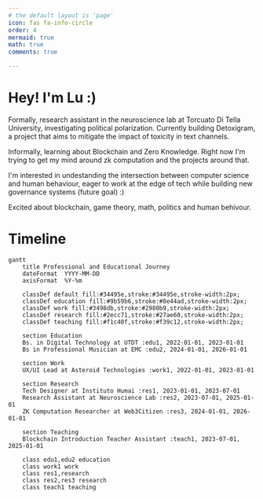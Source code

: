 ```yaml
---
# the default layout is 'page'
icon: fas fa-info-circle
order: 4
mermaid: true
math: true
comments: true

---
```


# Hey! I'm Lu :)

Formally, research assistant in the neuroscience lab at Torcuato Di Tella University, investigating political polarization. Currently building Detoxigram, a project that aims to mitigate the impact of toxicity in text channels.

Informally, learning about Blockchain and Zero Knowledge. Right now I'm trying to get my mind around zk computation and the projects around that.

I'm interested in undestanding the intersection between computer science and human behaviour, eager to work at the edge of tech while building new governance systems (future goal) :)

Excited about blockchain, game theory, math, politics and human behivour.

# Timeline

```mermaid
gantt
    title Professional and Educational Journey
    dateFormat  YYYY-MM-DD
    axisFormat  %Y-%m

    classDef default fill:#34495e,stroke:#34495e,stroke-width:2px;
    classDef education fill:#9b59b6,stroke:#8e44ad,stroke-width:2px;
    classDef work fill:#3498db,stroke:#2980b9,stroke-width:2px;
    classDef research fill:#2ecc71,stroke:#27ae60,stroke-width:2px;
    classDef teaching fill:#f1c40f,stroke:#f39c12,stroke-width:2px;

    section Education
    Bs. in Digital Technology at UTDT :edu1, 2022-01-01, 2023-01-01
    Bs in Professional Musician at EMC :edu2, 2024-01-01, 2026-01-01

    section Work
    UX/UI Lead at Asteroid Technologies :work1, 2022-01-01, 2023-01-01

    section Research
    Tech Designer at Instituto Humai :res1, 2023-01-01, 2023-07-01
    Research Assistant at Neuroscience Lab :res2, 2023-07-01, 2025-01-01
    ZK Computation Researcher at Web3Citizen :res3, 2024-01-01, 2026-01-01

    section Teaching
    Blockchain Introduction Teacher Assistant :teach1, 2023-07-01, 2025-01-01

    class edu1,edu2 education
    class work1 work
    class res1,research
    class res2,res3 research
    class teach1 teaching

```
